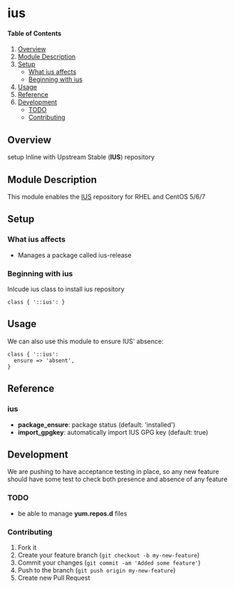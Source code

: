 # ius

#### Table of Contents

1. [Overview](#overview)
2. [Module Description](#module-description)
3. [Setup](#setup)
    * [What ius affects](#what-ius-affects)
    * [Beginning with ius](#beginning-with-ius)
4. [Usage](#usage)
5. [Reference](#reference)
5. [Development](#development)
    * [TODO](#todo)
    * [Contributing](#contributing)

## Overview

setup Inline with Upstream Stable (**IUS**) repository

## Module Description

This module enables the [IUS](https://ius.io/) repository for RHEL and CentOS 5/6/7

## Setup

### What ius affects

* Manages a package called ius-release

### Beginning with ius

Inlcude ius class to install ius repository

```puppet
class { '::ius': }
```

## Usage

We can also use this module to ensure IUS' absence:

```puppet
class { '::ius':
  ensure => 'absent',
}
```

## Reference

### ius

* **package_ensure**: package status (default: 'installed')
* **import_gpgkey**: automatically import IUS GPG key (default: true)

## Development

We are pushing to have acceptance testing in place, so any new feature should
have some test to check both presence and absence of any feature

### TODO

* be able to manage **yum.repos.d** files

### Contributing

1. Fork it
2. Create your feature branch (`git checkout -b my-new-feature`)
3. Commit your changes (`git commit -am 'Added some feature'`)
4. Push to the branch (`git push origin my-new-feature`)
5. Create new Pull Request
